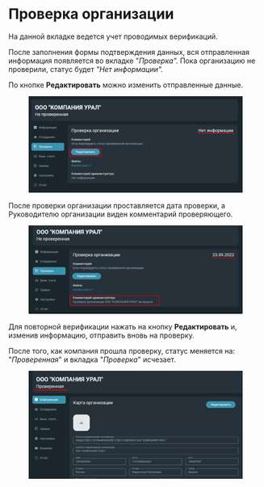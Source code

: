 # Проверка организации

На данной вкладке ведется учет проводимых верификаций.&#x20;

После заполнения формы подтверждения данных, вся отправленная информация появляется во вкладке "_Проверка"._ Пока организацию не проверили, статус будет _"Нет информации"._

По кнопке **Редактировать** можно изменить отправленные данные.

<figure><img src="../../gitbook/assets/image (1250).png" alt=""><figcaption></figcaption></figure>

После проверки организации проставляется дата проверки, а Руководителю организации виден комментарий проверяющего.&#x20;

<figure><img src="../../gitbook/assets/image (1395).png" alt=""><figcaption></figcaption></figure>

Для повторной верификации нажать на кнопку **Редактировать** и, изменив информацию, отправить вновь на проверку.

После того, как компания прошла проверку, статус меняется на: "_Проверенная_" и вкладка "_Проверка_" исчезает.

<figure><img src="../../gitbook/assets/image (1096).png" alt=""><figcaption></figcaption></figure>

